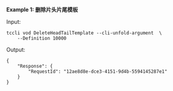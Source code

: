 **Example 1: 删除片头片尾模板**



Input: 

```
tccli vod DeleteHeadTailTemplate --cli-unfold-argument  \
    --Definition 10000
```

Output: 
```
{
    "Response": {
        "RequestId": "12ae8d8e-dce3-4151-9d4b-5594145287e1"
    }
}
```

